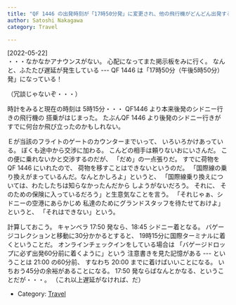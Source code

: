 ```yaml
---
title: "QF 1446 の出発時刻が「17時50分発」に変更され、他の飛行機がどんどん出発する；国際線への乗り換えがあぶない"
author: Satoshi Nakagawa
category: Travel

---
```


[2022-05-22]  
 ・・・なかなかアナウンスがない。
心配になってまた掲示板をみに行く。
なんと、ふたたび遅延が発生している ---
QF 1446 は「17時50分（午後5時50分）発」になっている！

 （冗談じゃないぞ・・・）

 時計をみると現在の時刻は
5時15分・・・
QF1446 より本来後発のシドニー行きの飛行機の
搭乗がはじまった。
たぶんQF 1446 より後発のシドニー行きが
すでに何台か飛び立ったのかもしれない。

 Ｅが当該のフライトのゲートのカウンターまでいって、
いろいろかけあっている。
ぼくも途中から交渉に加わる。
こんどの相手は頼りないおにいさんだ。
この便に乗れないかと交渉するのだが、
「だめ」の一点張りだ。
すでに荷物を QF 1446 にいれたので、
荷物を移すことはできないというのだ。
「国際線の乗り換えがまっているんだ。なんとかしろよ」というと、
「国際線乗り換えについては、わたしたちは知らなかったんだから
しようがないだろう。
それに、
そのための保険に入っているだろう」と生意気なことを言う。
「それじゃぁ、シドニーの空港にあらかじめ
私達のためにグランドスタッフを待たせておけよ」というと、
「それはできない」という。

 計算しておこう。
キャンベラ 17:50 発なら、18:45 シドニー着となる。
バゲージコレクションと移動に30分かかるとすると、
19時15分に国際ターミナルに着くということだ。
オンラインチェックインをしている場合は
「バゲージドロップに必ず出発60分前に着くように」という
注意書きを見た記憶がある ---
ということは 21:00 の60分前、
すなわち 20:00 までに着けばいいことになる。
いちおう45分の余裕があることになる。
17:50 発ならばなんとかなる、ということだが・・・。
（これ以上遅延がなければ、だ）

- Category: [Travel](/categories.html#Travel)

